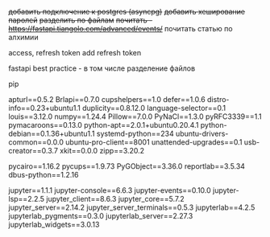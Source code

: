 ~~добавить подключение к postgres (asyncpg)~~
~~добавить хеширование паролей~~
~~разделить по файлам~~
~~почитать - https://fastapi.tiangolo.com/advanced/events/~~
почитать статью по алхимии

access, refresh  token
add refresh token





fastapi best practice - в том числе разделение файлов  

pip

apturl==0.5.2
Brlapi==0.7.0
cupshelpers==1.0
defer==1.0.6
distro-info==0.23+ubuntu1.1
duplicity==0.8.12.0
language-selector==0.1
louis==3.12.0
numpy==1.24.4
Pillow==7.0.0
PyNaCl==1.3.0
pyRFC3339==1.1
pymacaroons==0.13.0
python-apt==2.0.1+ubuntu0.20.4.1
python-debian==0.1.36+ubuntu1.1
systemd-python==234
ubuntu-drivers-common==0.0.0
ubuntu-pro-client==8001
unattended-upgrades==0.1
usb-creator==0.3.7
xkit==0.0.0
zipp==3.20.2

pycairo==1.16.2
pycups==1.9.73
PyGObject==3.36.0
reportlab==3.5.34
dbus-python==1.2.16

jupyter==1.1.1
jupyter-console==6.6.3
jupyter-events==0.10.0
jupyter-lsp==2.2.5
jupyter_client==8.6.3
jupyter_core==5.7.2
jupyter_server==2.14.2
jupyter_server_terminals==0.5.3
jupyterlab==4.2.5
jupyterlab_pygments==0.3.0
jupyterlab_server==2.27.3
jupyterlab_widgets==3.0.13